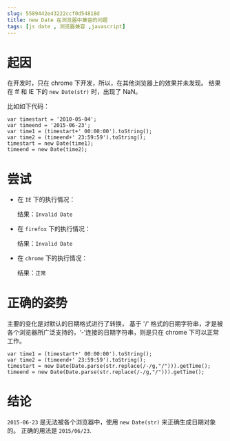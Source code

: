 ```yaml
---
slug: 5589442e43222ccf0d54818d
title: new Date 在浏览器中兼容的问题
tags: [js date , 浏览器兼容 ,javascript]
---
```


# 起因
在开发时，只在 chrome 下开发，所以，在其他浏览器上的效果并未发现。
结果在 ff 和 IE 下的 `new Date(str)` 时，出现了 NaN。

比如如下代码：
```
var timestart = '2010-05-04';
var timeend = '2015-06-23';
var time1 = (timestart+' 00:00:00').toString();
var time2 = (timeend+' 23:59:59').toString();
timestart = new Date(time1);
timeend = new Date(time2);
```

# 尝试
* 在 `IE` 下的执行情况：

	结果：`Invalid Date`

* 在 `firefox` 下的执行情况：

	结果：`Invalid Date`

* 在 `chrome` 下的执行情况：

	结果：`正常`

# 正确的姿势
主要的变化是对默认的日期格式进行了转换， 基于 '/' 格式的日期字符串，才是被各个浏览器所广泛支持的，‘-’连接的日期字符串，则是只在 chrome 下可以正常工作。

```
var time1 = (timestart+' 00:00:00').toString();
var time2 = (timeend+' 23:59:59').toString();
timestart = new Date(Date.parse(str.replace(/-/g,"/"))).getTime();
timeend = new Date(Date.parse(str.replace(/-/g,"/"))).getTime();
```

# 结论
`2015-06-23` 是无法被各个浏览器中，使用 `new Date(str)` 来正确生成日期对象的。 正确的用法是 `2015/06/23`.
